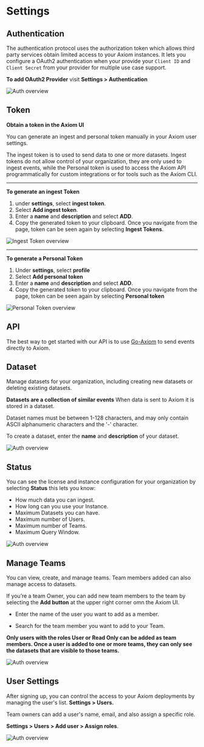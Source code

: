 <div class="axi-header">
  <h1>Settings</h1>
</div>


## Authentication

The authentication protocol uses the authorization token which allows third party services obtain limited access to your Axiom instances. It lets you configure a OAuth2 authentication when your provide your `Client ID` and `Client Secret` from your provider for multiple use case support. 

**To add OAuth2 Provider** visit **Settings > Authentication**

<img class="axi-window-shadow" src="/assets/shots/authentication.png" alt="Auth overview" /> 


## Token

**Obtain a token in the Axiom UI**

You can generate an ingest and personal token manually in your Axiom user settings. 

The ingest token is to used to send data to one or more datasets. Ingest tokens do not allow control of your organization, they are only used to ingest events, while the Personal token is used to access the Axiom API programmatically for custom integrations or for tools such as the Axiom CLI.

---

**To generate an ingest Token**

1. under **settings**, select **ingest token**. 
2. Select **Add ingest token**.
3. Enter a **name** and **description** and select **ADD**. 
4. Copy the generated token to your clipboard. Once you navigate from the page, token can be seen again by selecting **Ingest Tokens**. 

<img class="axi-window-shadow" src="/assets/shots/ingest-token.png" alt="Ingest Token overview" /> 




---


**To generate a Personal Token**

1. Under **settings**, select **profile**
2. Select **Add personal token**
3. Enter a **name** and **description** and select **ADD**.
4. Copy the generated token to your clipboard. Once you navigate from the page, token can be seen again by selecting **Personal token**


<img class="axi-window-shadow" src="/assets/shots/personal-token.png" alt="Personal Token overview" /> 

## API

The best way to get started with our API is to use [Go-Axiom](https://github.com/axiomhq/cli) to send events directly to Axiom. 

## Dataset 

Manage datasets for your organization, including creating new datasets or deleting existing datasets.

**Datasets are a collection of similar events** When data is sent to Axiom it is stored in a dataset. 

Dataset names must be between 1-128 characters, and may only contain ASCII alphanumeric characters and the '-' character.

To create a dataset, enter the **name** and **description** of your dataset. 

<img class="axi-window-shadow" src="/assets/shots/dataset.png" alt="Auth overview" /> 

## Status

You can see the license and instance configuration for your organization by selecting **Status** this lets you know:

- How much data you can ingest. 
- How long can you use your Instance.
- Maximum Datasets you can have.
- Maximum number of Users.
- Maximum number of Teams. 
- Maximum Query Window.

<img class="axi-window-shadow" src="/assets/shots/status.png" alt="Auth overview" /> 


## Manage Teams

You can view, create, and manage teams.  Team members added can also manage access to datasets. 

If you’re a team Owner, you can add new team members to the team by selecting the **Add button** at the upper right corner omn the Axiom UI.   

- Enter the name of the user you want to add as a member. 

- Search for the team member you want to add to your Team.

**Only users with the roles User or Read Only can be added as team members. Once a user is added to one or more teams, they can only see the datasets that are visible to those teams.**

<img class="axi-window-shadow" src="/assets/shots/teams.png" alt="Auth overview" /> 


## User Settings

After signing up, you can control the access to your Axiom deployments by managing the user's list.  **Settings > Users.** 

Team owners can add a user's name, email, and also assign a specific role. 

**Settings > Users > Add user > Assign roles**. 

<img class="axi-window-shadow" src="/assets/shots/users.png" alt="Auth overview" /> 